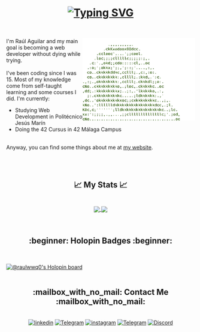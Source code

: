 <h1 align="center">
    <a href="https://git.io/typing-svg">
        <img src="https://readme-typing-svg.demolab.com?font=Roboto&size=40&duration=3000&pause=1000&color=F7F7F7&center=true&vCenter=true&width=200&height=40&lines=Hello+there!" alt="Typing SVG" />
    </a>
</h1>
<br>
<div>
    <img align="right" src="https://raw.githubusercontent.com/raulwwq0/raulwwq0/main/dancing-parrot-term.gif" width="300px">
  <p>
    I'm Raúl Aguilar and my main goal is becoming a web developer without dying while trying.
    <br><br>
    I've been coding since I was 15. Most of my knowledge come from self-taught learning and some courses I did.
    I'm currently:
    <ul>
      <li>Studying Web Development in Politécnico Jesús Marín</li>
      <li>Doing the 42 Cursus in 42 Málaga Campus</li>
    </ul>
    <br>
    Anyway, you can find some things about me at <a href="https://raulaguilar.me/" target="_blank">my website</a>.
  </p>
<div>
<br><br>

<h2 align="center">&#x1f4c8;  My Stats  &#x1f4c8;</h2>
<br>
    
<div align="center">
<a href="#">
  <img align="center" src="https://github-readme-stats-raulwwq0.vercel.app/api/top-langs?username=raulwwq0&exclude_repo=DAW&theme=merko&hide_border=true&layout=compact&card_width=250&hide=java,c&langs_count=6" />
</a>
<a href="#">
  <img align="center" src="https://github-readme-stats-raulwwq0.vercel.app/api?username=raulwwq0&theme=merko&hide_border=true&include_all_commits=false&count_private=true&hide=stars&show_icons=true" />
</a>
</div>
<br><br>
    
<h2 align="center">:beginner:  Holopin Badges  :beginner:</h2>
<br>
    
[![@raulwwq0's Holopin board](https://holopin.io/api/user/board?user=raulwwq0)](https://holopin.io/@raulwwq0)
<br><br>
    
<h2 align="center">:mailbox_with_no_mail:  Contact Me  :mailbox_with_no_mail:</h2>
<br>
    
<div align="center">
<a href='https://www.linkedin.com/in/raulaguilargarcia/' target="_blank"><img alt='linkedin' src='https://img.shields.io/badge/Raúl Aguilar García-100000?style=for-the-badge&logo=linkedin&logoColor=FFFFFF&labelColor=0A66C2&color=0A66C2'/></a>
<a href='https://t.me/raulwwq0' target="_blank"><img alt='Telegram' src='https://img.shields.io/badge/@rau_ag21-100000?style=for-the-badge&logo=Twitter&logoColor=FFFFFF&labelColor=00acee&color=00acee'/></a>
<a href='https://www.instagram.com/raulwwq0/' target="_blank"><img alt='instagram' src='https://img.shields.io/badge/raulwwq0-100000?style=for-the-badge&logo=instagram&logoColor=FFFFFF&labelColor=C13584&color=C13584'/></a>
<a href='https://t.me/raulwwq0' target="_blank"><img alt='Telegram' src='https://img.shields.io/badge/@rau_ag21-100000?style=for-the-badge&logo=Telegram&logoColor=FFFFFF&labelColor=25a3e2&color=25a3e2'/></a>
<a href='https://discordapp.com/users/353964144455843842' target="_blank"><img alt='Discord' src='https://img.shields.io/badge/rau%5Fag21%237817-100000?style=for-the-badge&logo=Discord&logoColor=FFFFFF&labelColor=7289DA&color=7289DA'/></a>
</div>
